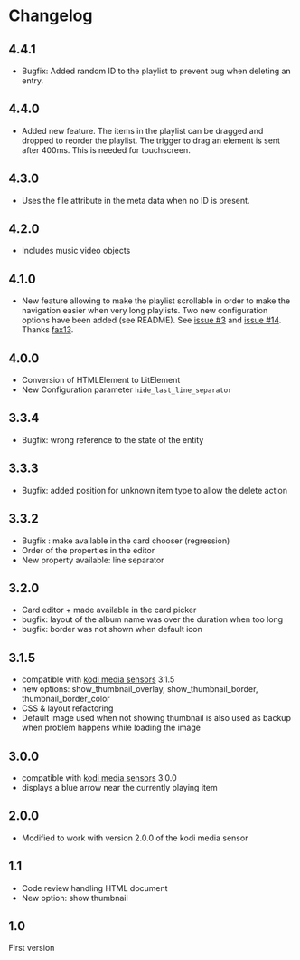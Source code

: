 # Changelog

## 4.4.1

- Bugfix: Added random ID to the playlist to prevent bug when deleting an entry.

## 4.4.0

- Added new feature. The items in the playlist can be dragged and dropped to reorder the playlist. The trigger to drag an element is sent after 400ms. This is needed for touchscreen.

## 4.3.0

- Uses the file attribute in the meta data when no ID is present.

## 4.2.0

- Includes music video objects

## 4.1.0

- New feature allowing to make the playlist scrollable in order to make the navigation easier when very long playlists. Two new configuration options have been added (see README). See [issue #3](https://github.com/jtbgroup/kodi-playlist-card/issues/3) and [issue #14](https://github.com/jtbgroup/kodi-media-sensors/issues/14). Thanks [fax13](https://github.com/fax13).

## 4.0.0

- Conversion of HTMLElement to LitElement
- New Configuration parameter `hide_last_line_separator`

## 3.3.4

- Bugfix: wrong reference to the state of the entity

## 3.3.3

- Bugfix: added position for unknown item type to allow the delete action

## 3.3.2

- Bugfix : make available in the card chooser (regression)
- Order of the properties in the editor
- New property available: line separator

## 3.2.0

- Card editor + made available in the card picker
- bugfix: layout of the album name was over the duration when too long
- bugfix: border was not shown when default icon

## 3.1.5

- compatible with [kodi media sensors](https://github.com/jtbgroup/kodi-media-sensors) 3.1.5
- new options: show_thumbnail_overlay, show_thumbnail_border, thumbnail_border_color
- CSS & layout refactoring
- Default image used when not showing thumbnail is also used as backup when problem happens while loading the image

## 3.0.0

- compatible with [kodi media sensors](https://github.com/jtbgroup/kodi-media-sensors) 3.0.0
- displays a blue arrow near the currently playing item

## 2.0.0

- Modified to work with version 2.0.0 of the kodi media sensor

## 1.1

- Code review handling HTML document
- New option: show thumbnail

## 1.0

First version
